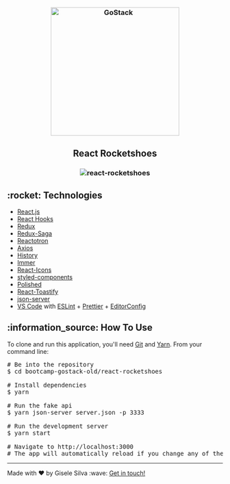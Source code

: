 <div id="readme" class="Box-body readme blob js-code-block-container">
  <article class="markdown-body entry-content p-3 p-md-6" itemprop="text">
    <h3 align="center">
      <img alt="GoStack" src="https://user-images.githubusercontent.com/17882257/73647992-634a3f80-465b-11ea-9533-ba892ac87665.png" width="300px" style="max-width:100%;">
    </h3>
    <h2 align="center">React Rocketshoes</h2>
    <h3 align="center">
      <img alt="react-rocketshoes" src="https://user-images.githubusercontent.com/17882257/75294709-e0567800-5807-11ea-8048-1cc4df640667.png" style="max-width:100%;">
    </h3>
    <h2>:rocket: Technologies </h2>
    <ul>
      <li><a href="https://reactjs.org/" rel="nofollow">React.js</a></li>
      <li><a href="https://pt-br.reactjs.org/docs/hooks-intro.html" rel="nofollow">React Hooks</a></li>
      <li><a href="https://redux.js.org/" rel="nofollow">Redux</a></li>
      <li><a href="https://redux-saga.js.org/" rel="nofollow">Redux-Saga</a></li>
      <li><a href="https://infinite.red/reactotron" rel="nofollow">Reactotron</a></li>
      <li><a href="https://github.com/axios/axios" rel="nofollow">Axios</a></li>
      <li><a href="https://github.com/ReactTraining/history" rel="nofollow">History</a></li>
      <li><a href="https://github.com/immerjs/immer" rel="nofollow">Immer</a></li>
      <li><a href="https://react-icons.netlify.com/#/" rel="nofollow">React-Icons</a></li>
      <li><a href="https://styled-components.com/" rel="nofollow">styled-components</a></li>
      <li><a href="https://polished.js.org/" rel="nofollow">Polished</a></li>
      <li><a href="https://fkhadra.github.io/react-toastify/" rel="nofollow">React-Toastify</a></li>
      <li><a href="https://github.com/typicode/json-server" rel="nofollow">json-server</a></li>
      <li><a href="https://code.visualstudio.com/" rel="nofollow">VS Code</a> with <a
          href="https://eslint.org/" rel="nofollow">ESLint</a>
        + <a href="https://prettier.io/" rel="nofollow">Prettier</a>
        + <a href="https://editorconfig.org/" rel="nofollow">EditorConfig</a></li>
    </ul>
    <h2>:information_source:</a> How To Use </h2>
    <p>To clone and run this application, you'll need <a href="https://git-scm.com" rel="nofollow">Git</a> and  <a href="https://legacy.yarnpkg.com" rel="nofollow">Yarn</a>. From your command line:</p>
    <div class="highlight highlight-source-shell">
      <pre><span class="pl-c"><span class="pl-c">#</span> Be into the repository</span>
$ <span class="pl-c1">cd</span> bootcamp-gostack-old/react-rocketshoes <br/>
<span class="pl-c"><span class="pl-c">#</span> Install dependencies</span>
$ yarn <br/>
<span class="pl-c"><span class="pl-c">#</span> Run the fake api</span>
$ yarn json-server server.json -p 3333 <br/>
<span class="pl-c"><span class="pl-c">#</span> Run the development server</span>
$ yarn start <br/>
<span class="pl-c"><span class="pl-c">#</span> Navigate to http://localhost:3000</span>
<span class="pl-c"><span class="pl-c">#</span> The app will automatically reload if you change any of the source files.</span></pre>
</div>
    <hr>
    <p>Made with ♥ by Gisele Silva :wave: <a href="https://www.linkedin.com/in/gisabernardess/" rel="nofollow">Get in touch!</a></p>
  </article>
</div>
